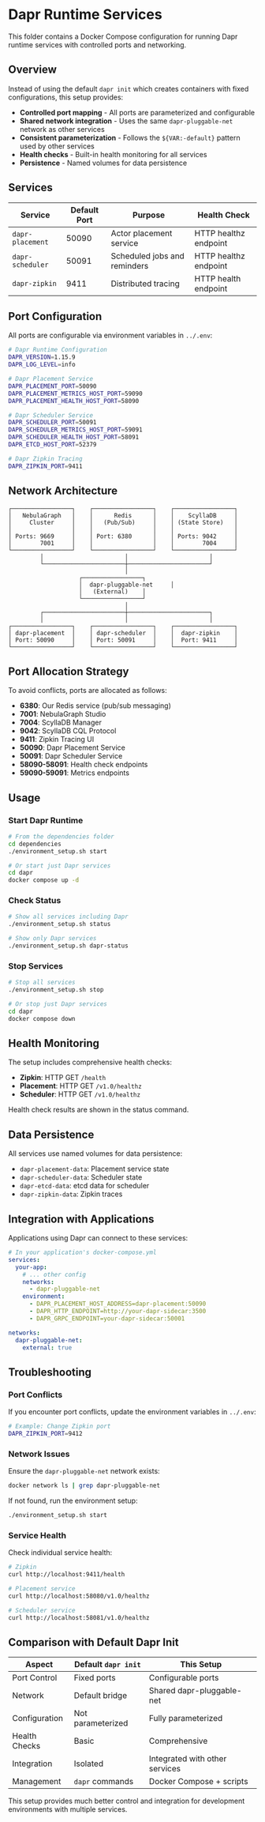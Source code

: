 # Dapr Runtime Services

This folder contains a Docker Compose configuration for running Dapr runtime services with controlled ports and networking.

## Overview

Instead of using the default `dapr init` which creates containers with fixed configurations, this setup provides:

- **Controlled port mapping** - All ports are parameterized and configurable
- **Shared network integration** - Uses the same `dapr-pluggable-net` network as other services
- **Consistent parameterization** - Follows the `${VAR:-default}` pattern used by other services
- **Health checks** - Built-in health monitoring for all services
- **Persistence** - Named volumes for data persistence

## Services

| Service | Default Port | Purpose | Health Check |
|---------|-------------|---------|--------------|
| `dapr-placement` | 50090 | Actor placement service | HTTP healthz endpoint |
| `dapr-scheduler` | 50091 | Scheduled jobs and reminders | HTTP healthz endpoint |
| `dapr-zipkin` | 9411 | Distributed tracing | HTTP health endpoint |

## Port Configuration

All ports are configurable via environment variables in `../.env`:

```bash
# Dapr Runtime Configuration
DAPR_VERSION=1.15.9
DAPR_LOG_LEVEL=info

# Dapr Placement Service
DAPR_PLACEMENT_PORT=50090
DAPR_PLACEMENT_METRICS_HOST_PORT=59090
DAPR_PLACEMENT_HEALTH_HOST_PORT=58090

# Dapr Scheduler Service
DAPR_SCHEDULER_PORT=50091
DAPR_SCHEDULER_METRICS_HOST_PORT=59091
DAPR_SCHEDULER_HEALTH_HOST_PORT=58091
DAPR_ETCD_HOST_PORT=52379

# Dapr Zipkin Tracing
DAPR_ZIPKIN_PORT=9411
```

## Network Architecture

```
┌─────────────────┐    ┌─────────────────┐    ┌─────────────────┐
│   NebulaGraph   │    │      Redis      │    │    ScyllaDB     │
│     Cluster     │    │   (Pub/Sub)     │    │ (State Store)   │
│                 │    │                 │    │                 │
│ Ports: 9669     │    │ Port: 6380      │    │ Ports: 9042     │
│        7001     │    │                 │    │        7004     │
└─────────────────┘    └─────────────────┘    └─────────────────┘
         │                       │                       │
         └───────────────────────┼───────────────────────┘
                                 │
                    ┌─────────────────┐
                    │  dapr-pluggable-net     │
                    │   (External)    │
                    └─────────────────┘
                                 │
         ┌───────────────────────┼───────────────────────┐
         │                       │                       │
┌─────────────────┐    ┌─────────────────┐    ┌─────────────────┐
│ dapr-placement  │    │ dapr-scheduler  │    │  dapr-zipkin    │
│ Port: 50090     │    │ Port: 50091     │    │  Port: 9411     │
└─────────────────┘    └─────────────────┘    └─────────────────┘
```

## Port Allocation Strategy

To avoid conflicts, ports are allocated as follows:

- **6380**: Our Redis service (pub/sub messaging)  
- **7001**: NebulaGraph Studio
- **7004**: ScyllaDB Manager
- **9042**: ScyllaDB CQL Protocol
- **9411**: Zipkin Tracing UI
- **50090**: Dapr Placement Service
- **50091**: Dapr Scheduler Service
- **58090-58091**: Health check endpoints
- **59090-59091**: Metrics endpoints

## Usage

### Start Dapr Runtime

```bash
# From the dependencies folder
cd dependencies
./environment_setup.sh start

# Or start just Dapr services
cd dapr
docker compose up -d
```

### Check Status

```bash
# Show all services including Dapr
./environment_setup.sh status

# Show only Dapr services
./environment_setup.sh dapr-status
```

### Stop Services

```bash
# Stop all services
./environment_setup.sh stop

# Or stop just Dapr services
cd dapr
docker compose down
```

## Health Monitoring

The setup includes comprehensive health checks:

- **Zipkin**: HTTP GET `/health`
- **Placement**: HTTP GET `/v1.0/healthz`  
- **Scheduler**: HTTP GET `/v1.0/healthz`

Health check results are shown in the status command.

## Data Persistence

All services use named volumes for data persistence:

- `dapr-placement-data`: Placement service state
- `dapr-scheduler-data`: Scheduler state  
- `dapr-etcd-data`: etcd data for scheduler
- `dapr-zipkin-data`: Zipkin traces

## Integration with Applications

Applications using Dapr can connect to these services:

```yaml
# In your application's docker-compose.yml
services:
  your-app:
    # ... other config
    networks:
      - dapr-pluggable-net
    environment:
      - DAPR_PLACEMENT_HOST_ADDRESS=dapr-placement:50090
      - DAPR_HTTP_ENDPOINT=http://your-dapr-sidecar:3500
      - DAPR_GRPC_ENDPOINT=your-dapr-sidecar:50001

networks:
  dapr-pluggable-net:
    external: true
```

## Troubleshooting

### Port Conflicts

If you encounter port conflicts, update the environment variables in `../.env`:

```bash
# Example: Change Zipkin port
DAPR_ZIPKIN_PORT=9412
```

### Network Issues

Ensure the `dapr-pluggable-net` network exists:

```bash
docker network ls | grep dapr-pluggable-net
```

If not found, run the environment setup:

```bash
./environment_setup.sh start
```

### Service Health

Check individual service health:

```bash
# Zipkin
curl http://localhost:9411/health

# Placement service
curl http://localhost:58080/v1.0/healthz

# Scheduler service  
curl http://localhost:58081/v1.0/healthz
```

## Comparison with Default Dapr Init

| Aspect | Default `dapr init` | This Setup |
|--------|-------------------|------------|
| Port Control | Fixed ports | Configurable ports |
| Network | Default bridge | Shared dapr-pluggable-net |
| Configuration | Not parameterized | Fully parameterized |
| Health Checks | Basic | Comprehensive |
| Integration | Isolated | Integrated with other services |
| Management | `dapr` commands | Docker Compose + scripts |

This setup provides much better control and integration for development environments with multiple services.
